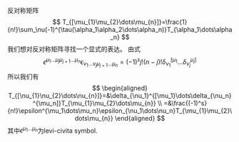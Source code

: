 反对称矩阵
$$
T_{[\mu_{1}\mu_{2}\dots\mu_{n}]}=\frac{1}{n!}\sum_\nu(-1)^{\tau(\alpha_1\alpha_2\dots\alpha_n)}T_{\alpha_1\dots\alpha_n}
$$
我们想对反对称矩阵寻找一个显式的表达。
由式
$$
\epsilon^{\mu_1\dots\mu_j\mu_{j+1}\dots\mu_n}\epsilon_{\nu_1\dots\nu_j\mu_{j+1}\dots\mu_n}=(-1)^sj!(n-j)!\delta_{\nu_1}^{[\mu_1}\dots\delta_{\nu_j}^{\mu_j]}
$$
所以我们有
$$
\begin{aligned}
T_{[\nu_{1}\nu_{2}\dots\nu_{n}]}=&\delta_{\nu_1}^{[\mu_1}\dots\delta_{\nu_n}^{\mu_n]}T_{\mu_{1}\mu_{2}\dots\mu_{n}} \\
=&\frac{(-1)^s}{n!}\epsilon^{\mu_1\dots\mu_n}\epsilon_{\nu_1\dots\nu_n}T_{\mu_{1}\mu_{2}\dots\mu_{n}}
\end{aligned}
$$
其中$\epsilon^{\mu_1\dots\mu_n}$为levi-civita symbol.
<!--stackedit_data:
eyJoaXN0b3J5IjpbMTI1NTU2MDA5MiwtMTg3MzE2OTQ3XX0=
-->